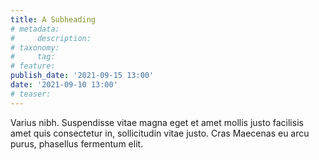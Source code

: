 ```yaml
---
title: A Subheading
# metadata:
#     description: 
# taxonomy:
#     tag:
# feature:
publish_date: '2021-09-15 13:00'
date: '2021-09-10 13:00'
# teaser:
---
```

Varius nibh. Suspendisse vitae magna eget et amet mollis justo facilisis amet quis consectetur in, sollicitudin vitae justo. Cras Maecenas eu arcu purus, phasellus fermentum elit.